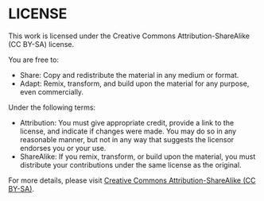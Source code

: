 # LICENSE

This work is licensed under the Creative Commons Attribution-ShareAlike (CC BY-SA) license.

You are free to:

- Share: Copy and redistribute the material in any medium or format.
- Adapt: Remix, transform, and build upon the material for any purpose, even commercially.

Under the following terms:

- Attribution: You must give appropriate credit, provide a link to the license, and indicate if changes were made. You may do so in any reasonable manner, but not in any way that suggests the licensor endorses you or your use.
- ShareAlike: If you remix, transform, or build upon the material, you must distribute your contributions under the same license as the original.

For more details, please visit [Creative Commons Attribution-ShareAlike (CC BY-SA)](https://creativecommons.org/licenses/by-sa/4.0/).
